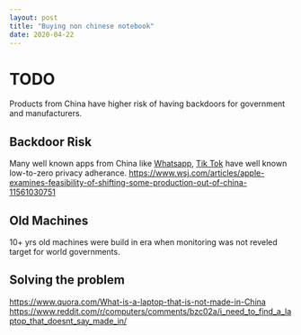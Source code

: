 ```yaml
---
layout: post
title: "Buying non chinese notebook"
date: 2020-04-22
---
```


# TODO

Products from China have higher risk of having backdoors for government and manufacturers. 
 
## Backdoor Risk
Many well known apps from China like [Whatsapp](https://en.wikipedia.org/wiki/WeChat#Privacy_issues), [Tik Tok](https://rufposten.de/blog/2019/12/05/privacy-analysis-of-tiktoks-app-and-website/) have well known low-to-zero privacy adherance.
https://www.wsj.com/articles/apple-examines-feasibility-of-shifting-some-production-out-of-china-11561030751


## Old Machines
10+ yrs old machines were build in era when monitoring was not reveled target for world governments.


## Solving the problem

https://www.quora.com/What-is-a-laptop-that-is-not-made-in-China
https://www.reddit.com/r/computers/comments/bzc02a/i_need_to_find_a_laptop_that_doesnt_say_made_in/